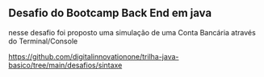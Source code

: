 ## Desafio do Bootcamp Back End em java

nesse desafio foi proposto uma simulação de  uma Conta Bancária através do Terminal/Console

https://github.com/digitalinnovationone/trilha-java-basico/tree/main/desafios/sintaxe



